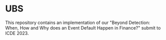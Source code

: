 # UBS
This repository contains an implementation of our "Beyond Detection: When, How and Why does an Event Default Happen in Finance?" submit to ICDE 2023.
